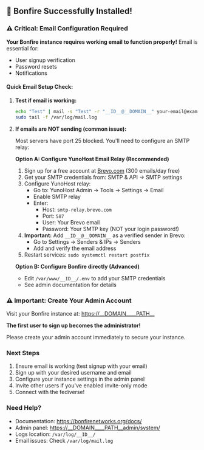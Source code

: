 ## 🎉 Bonfire Successfully Installed!

### ⚠️ Critical: Email Configuration Required

**Your Bonfire instance requires working email to function properly!** Email is essential for:
- User signup verification
- Password resets
- Notifications

#### Quick Email Setup Check:

1. **Test if email is working:**
   ```bash
   echo "Test" | mail -s "Test" -r "__ID__@__DOMAIN__" your-email@example.com
   sudo tail -f /var/log/mail.log
   ```

2. **If emails are NOT sending (common issue):**

   Most servers have port 25 blocked. You'll need to configure an SMTP relay:

   **Option A: Configure YunoHost Email Relay (Recommended)**
   1. Sign up for a free account at [Brevo.com](https://www.brevo.com) (300 emails/day free)
   2. Get your SMTP credentials from: SMTP & API → SMTP settings
   3. Configure YunoHost relay:
      - Go to: YunoHost Admin → Tools → Settings → Email
      - Enable SMTP relay
      - Enter:
        - Host: `smtp-relay.brevo.com`
        - Port: `587`
        - User: Your Brevo email
        - Password: Your SMTP key (NOT your login password!)
   4. **Important:** Add `__ID__@__DOMAIN__` as a verified sender in Brevo:
      - Go to Settings → Senders & IPs → Senders
      - Add and verify the email address
   5. Restart services: `sudo systemctl restart postfix`

   **Option B: Configure Bonfire directly (Advanced)**
   - Edit `/var/www/__ID__/.env` to add your SMTP credentials
   - See admin documentation for details

### ⚠️ Important: Create Your Admin Account

Visit your Bonfire instance at: <https://__DOMAIN____PATH__>

**The first user to sign up becomes the administrator!**

Please create your admin account immediately to secure your instance.

### Next Steps

1. Ensure email is working (test signup with your email)
2. Sign up with your desired username and email
3. Configure your instance settings in the admin panel
4. Invite other users if you've enabled invite-only mode
5. Connect with the fediverse!

### Need Help?

- Documentation: https://bonfirenetworks.org/docs/
- Admin panel: <https://__DOMAIN____PATH__admin/system/>
- Logs location: `/var/log/__ID__/`
- Email issues: Check `/var/log/mail.log`
